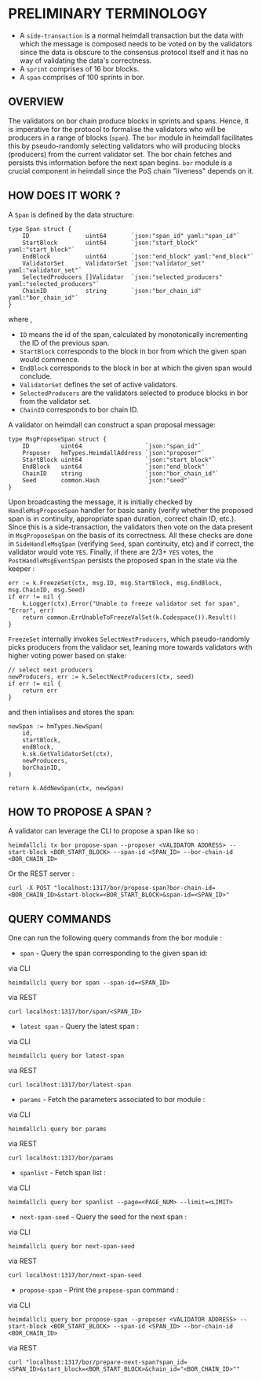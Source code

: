 # PRELIMINARY TERMINOLOGY

* A `side-transaction` is a normal heimdall transaction but the data with which the message is composed needs to be voted on by the validators since the data is obscure to the consensus protocol itself and it has no way of validating the data's correctness.
* A `sprint` comprises of 16 bor blocks.
* A `span` comprises of 100 sprints in bor.

## OVERVIEW

The validators on bor chain produce blocks in sprints and spans. Hence, it is imperative for the protocol to formalise the validators who will be producers in a range of blocks (`span`). The `bor` module in heimdall facilitates this by pseudo-randomly selecting validators who will producing blocks (producers) from the current validator set. The bor chain fetches and persists this information before the next span begins. `bor` module is a crucial component in heimdall since the PoS chain "liveness" depends on it.

## HOW DOES IT WORK ?

A `Span` is defined by the data structure:

```
type Span struct {
	ID                uint64       `json:"span_id" yaml:"span_id"`
	StartBlock        uint64       `json:"start_block" yaml:"start_block"`
	EndBlock          uint64       `json:"end_block" yaml:"end_block"`
	ValidatorSet      ValidatorSet `json:"validator_set" yaml:"validator_set"`
	SelectedProducers []Validator  `json:"selected_producers" yaml:"selected_producers"`
	ChainID           string       `json:"bor_chain_id" yaml:"bor_chain_id"`
}
```
where ,

* `ID` means the id of the span, calculated by monotonically incrementing the ID of the previous span.
* `StartBlock` corresponds to the block in bor from which the given span would commence.
* `EndBlock` corresponds to the block in bor at which the given span would conclude.
* `ValidatorSet` defines the set of active validators.
* `SelectedProducers` are the validators selected to produce blocks in bor from the validator set.
* `ChainID` corresponds to bor chain ID.

A validator on heimdall can construct a span proposal message:

```
type MsgProposeSpan struct {
    ID         uint64                  `json:"span_id"`
    Proposer   hmTypes.HeimdallAddress `json:"proposer"`
    StartBlock uint64                  `json:"start_block"`
    EndBlock   uint64                  `json:"end_block"`
    ChainID    string                  `json:"bor_chain_id"`
    Seed       common.Hash             `json:"seed"`
}
```

Upon broadcasting the message, it is initially checked by `HandleMsgProposeSpan` handler for basic sanity (verify whether the proposed span is in continuity, appropriate span duration, correct chain ID, etc.). Since this is a side-transaction, the validators then vote on the data present in `MsgProposeSpan` on the basis of its correctness. All these checks are done in `SideHandleMsgSpan` (verifying `Seed`, span continuity, etc) and if correct, the validator would vote `YES`.
Finally, if there are 2/3+ `YES` votes, the `PostHandleMsgEventSpan` persists the proposed span in the state via the keeper :  

```
err := k.FreezeSet(ctx, msg.ID, msg.StartBlock, msg.EndBlock, msg.ChainID, msg.Seed)
if err != nil {
	k.Logger(ctx).Error("Unable to freeze validator set for span", "Error", err)
	return common.ErrUnableToFreezeValSet(k.Codespace()).Result()
}
```

`FreezeSet` internally invokes `SelectNextProducers`, which pseudo-randomly picks producers from the validaor set, leaning more towards validators with higher voting power based on stake:

```
// select next producers
newProducers, err := k.SelectNextProducers(ctx, seed)
if err != nil {
	return err
}
```

and then intialises and stores the span:

```
newSpan := hmTypes.NewSpan(
	id,
	startBlock,
	endBlock,
	k.sk.GetValidatorSet(ctx),
	newProducers,
	borChainID,
)

return k.AddNewSpan(ctx, newSpan)
```

## HOW TO PROPOSE A SPAN ?

A validator can leverage the CLI to propose a span like so :

```
heimdallcli tx bor propose-span --proposer <VALIDATOR ADDRESS> --start-block <BOR_START_BLOCK> --span-id <SPAN_ID> --bor-chain-id <BOR_CHAIN_ID>
```

Or the REST server : 

```
curl -X POST "localhost:1317/bor/propose-span?bor-chain-id=<BOR_CHAIN_ID>&start-block=<BOR_START_BLOCK>&span-id=<SPAN_ID>"
```

## QUERY COMMANDS

One can run the following query commands from the bor module :

* `span` - Query the span corresponding to the given span id:

via CLI
```
heimdallcli query bor span --span-id=<SPAN_ID>
```

via REST
```
curl localhost:1317/bor/span/<SPAN_ID>
```

* `latest span` - Query the latest span : 

via CLI
```
heimdallcli query bor latest-span
```

via REST
```
curl localhost:1317/bor/latest-span
```

* `params` - Fetch the parameters associated to bor module :

via CLI
```
heimdallcli query bor params
```

via REST
```
curl localhost:1317/bor/params
```

* `spanlist` - Fetch span list :

via CLI
```
heimdallcli query bor spanlist --page=<PAGE_NUM> --limit=<LIMIT>
```

* `next-span-seed` - Query the seed for the next span :

via CLI
```
heimdallcli query bor next-span-seed
```

via REST
```
curl localhost:1317/bor/next-span-seed
```

* `propose-span` - Print the `propose-span` command :

via CLI
```
heimdallcli query bor propose-span --proposer <VALIDATOR ADDRESS> --start-block <BOR_START_BLOCK> --span-id <SPAN_ID> --bor-chain-id <BOR_CHAIN_ID>
```

via REST
```
curl "localhost:1317/bor/prepare-next-span?span_id=<SPAN_ID>&start_block=<BOR_START_BLOCK>&chain_id="<BOR_CHAIN_ID>""
```